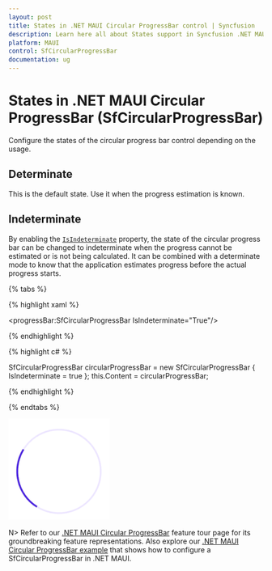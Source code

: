 ```yaml
---
layout: post
title: States in .NET MAUI Circular ProgressBar control | Syncfusion
description: Learn here all about States support in Syncfusion .NET MAUI Circular ProgressBar (SfCircularProgressBar) control and more.
platform: MAUI
control: SfCircularProgressBar
documentation: ug
---
```


# States in .NET MAUI Circular ProgressBar (SfCircularProgressBar)

Configure the states of the circular progress bar control depending on the usage.

## Determinate

This is the default state. Use it when the progress estimation is known.

## Indeterminate

By enabling the [`IsIndeterminate`](https://help.syncfusion.com/cr/maui/Syncfusion.Maui.ProgressBar.ProgressBarBase.html#Syncfusion_Maui_ProgressBar_ProgressBarBase_IsIndeterminate) property, the state of the circular progress bar can be changed to indeterminate when the progress cannot be estimated or is not being calculated. It can be combined with a determinate mode to know that the application estimates progress before the actual progress starts.

{% tabs %} 

{% highlight xaml %} 

<progressBar:SfCircularProgressBar IsIndeterminate="True"/>

{% endhighlight %}

{% highlight c# %}

SfCircularProgressBar circularProgressBar = new SfCircularProgressBar { IsIndeterminate = true };
this.Content = circularProgressBar;

{% endhighlight %}

{% endtabs %} 

![.NET MAUI Circular ProgressBar in indeterminate state](images/states/circular-progressbar-indeterminate.gif)

N> Refer to our [.NET MAUI Circular ProgressBar](https://www.syncfusion.com/maui-controls/maui-progressbar) feature tour page for its groundbreaking feature representations. Also explore our [.NET MAUI Circular ProgressBar example](https://github.com/syncfusion/maui-demos/) that shows how to configure a SfCircularProgressBar in .NET MAUI.